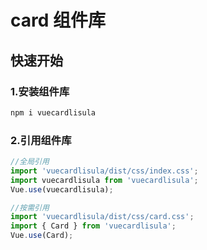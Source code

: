 # card 组件库

## 快速开始
### 1.安装组件库

```bash
npm i vuecardlisula
```

### 2.引用组件库
```javascript
//全局引用
import 'vuecardlisula/dist/css/index.css';
import vuecardlisula from 'vuecardlisula';
Vue.use(vuecardlisula);

//按需引用
import 'vuecardlisula/dist/css/card.css';
import { Card } from 'vuecardlisula';
Vue.use(Card);
```
